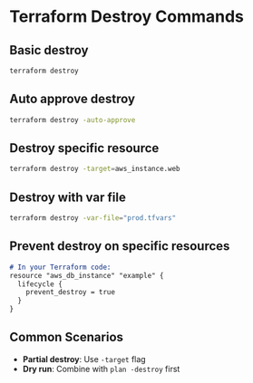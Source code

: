 # Terraform Destroy Commands

## Basic destroy
```bash
terraform destroy
```

## Auto approve destroy
```bash
terraform destroy -auto-approve
```

## Destroy specific resource
```bash
terraform destroy -target=aws_instance.web
```

## Destroy with var file
```bash
terraform destroy -var-file="prod.tfvars"
```

## Prevent destroy on specific resources
```markdown
# In your Terraform code:
resource "aws_db_instance" "example" {
  lifecycle {
    prevent_destroy = true
  }
}
```

## Common Scenarios
- **Partial destroy**: Use `-target` flag
- **Dry run**: Combine with `plan -destroy` first